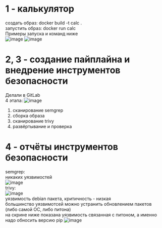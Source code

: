 # 1 - калькулятор
создать образ: docker build -t calc .  
запустить образ: docker run calc  
Примеры запуска и команд ниже  
![image](https://github.com/user-attachments/assets/9e5b4330-ee0c-48da-9def-5c8c73be06e6)
![image](https://github.com/user-attachments/assets/d6ec1648-d1ff-4d67-b77f-4b637bf7a7c8)
# 2, 3 - создание пайплайна и внедрение инструментов безопасности
Делали в GitLab  
4 этапа:
![image](https://github.com/user-attachments/assets/8a3fbffc-2e23-46d5-8408-27e6296df7a5)
1) сканирование semgrep
2) сборка образа
3) сканирование trivy
4) развёртывание и проверка
# 4 - отчёты инструментов безопасности
semgrep:  
никаких уязвимостей  
![image](https://github.com/user-attachments/assets/6288b52b-a4da-410e-9267-ec8eb21bd6df)  
trivy:  
![image](https://github.com/user-attachments/assets/5aab5ddd-5fcc-4e2d-9a7c-8b7c3399e5cb)  
уязвимость debian пакета, критичность - низкая  
большинство уязвимотсей можно устранить обновлением пакетов (либо самой ОС, либо питона)  
на скрине ниже показана уязвимость связанная с питоном, а именно надо обносить версию pip
![image](https://github.com/user-attachments/assets/928b403b-04bb-43dd-a236-2ad2b639dd82)
